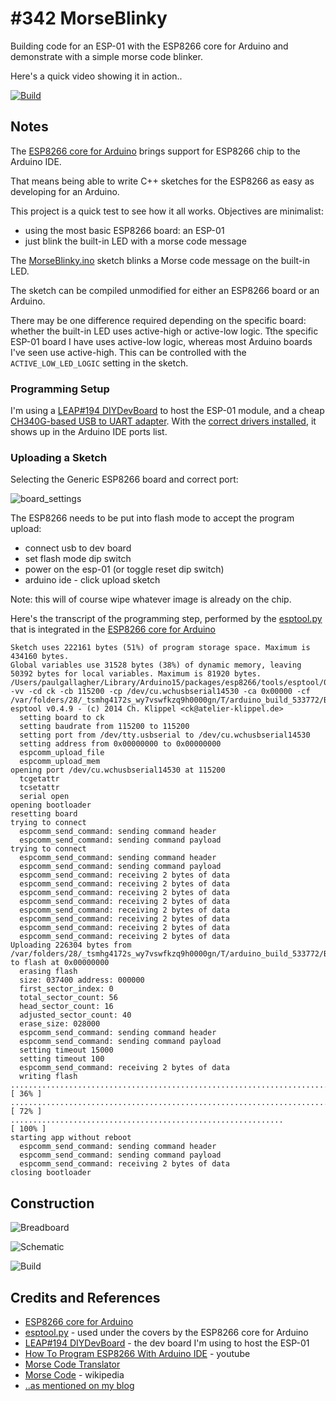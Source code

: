 # #342 MorseBlinky

Building code for an ESP-01 with the ESP8266 core for Arduino and demonstrate with a simple morse code blinker.

Here's a quick video showing it in action..

[![Build](./assets/MorseBlinky_build.jpg?raw=true)](https://www.youtube.com/watch?v=WVuntJtxVK0)

## Notes

The [ESP8266 core for Arduino](https://github.com/esp8266/Arduino)
brings support for ESP8266 chip to the Arduino IDE.

That means being able to write C++ sketches for the ESP8266 as easy as developing for an Arduino.

This project is a quick test to see how it all works. Objectives are minimalist:

* using the most basic ESP8266 board: an ESP-01
* just blink the built-in LED with a morse code message

The [MorseBlinky.ino](./MorseBlinky.ino) sketch blinks a Morse code message on the built-in LED.

The sketch can be compiled unmodified for either an ESP8266 board or an Arduino.

There may be one difference required depending on the specific board: whether the built-in LED
uses active-high or active-low logic. Tthe specific ESP-01 board I have uses active-low logic,
whereas most Arduino boards I've seen use active-high.
This can be controlled with the `ACTIVE_LOW_LED_LOGIC` setting in the sketch.


### Programming Setup

I'm using a [LEAP#194 DIYDevBoard](../DIYDevBoard) to host the ESP-01 module,
and a cheap [CH340G-based USB to UART adapter](https://www.aliexpress.com/item/CH340-module-USB-to-TTL-CH340G-upgrade-download-a-small-wire-brush-plate-STC-microcontroller-board/32354359382.html).
With the
[correct drivers installed](../../notebook/arduino.md#arduinos-using-the-ch340g-serial-chip),
it shows up in the Arduino IDE ports list.


### Uploading a Sketch


Selecting the Generic ESP8266 board and correct port:

![board_settings](./assets/board_settings.png?raw=true)

The ESP8266 needs to be put into flash mode to accept the program upload:

* connect usb to dev board
* set flash mode dip switch
* power on the esp-01 (or toggle reset dip switch)
* arduino ide - click upload sketch

Note: this will of course wipe whatever image is already on the chip.

Here's the transcript of the programming step, performed by the [esptool.py](https://github.com/themadinventor/esptool) that is integrated in the [ESP8266 core for Arduino](https://github.com/esp8266/Arduino)

```
Sketch uses 222161 bytes (51%) of program storage space. Maximum is 434160 bytes.
Global variables use 31528 bytes (38%) of dynamic memory, leaving 50392 bytes for local variables. Maximum is 81920 bytes.
/Users/paulgallagher/Library/Arduino15/packages/esp8266/tools/esptool/0.4.9/esptool -vv -cd ck -cb 115200 -cp /dev/cu.wchusbserial14530 -ca 0x00000 -cf /var/folders/28/_tsmhg4172s_wy7vswfkzq9h0000gn/T/arduino_build_533772/Blink.ino.bin
esptool v0.4.9 - (c) 2014 Ch. Klippel <ck@atelier-klippel.de>
  setting board to ck
  setting baudrate from 115200 to 115200
  setting port from /dev/tty.usbserial to /dev/cu.wchusbserial14530
  setting address from 0x00000000 to 0x00000000
  espcomm_upload_file
  espcomm_upload_mem
opening port /dev/cu.wchusbserial14530 at 115200
  tcgetattr
  tcsetattr
  serial open
opening bootloader
resetting board
trying to connect
  espcomm_send_command: sending command header
  espcomm_send_command: sending command payload
trying to connect
  espcomm_send_command: sending command header
  espcomm_send_command: sending command payload
  espcomm_send_command: receiving 2 bytes of data
  espcomm_send_command: receiving 2 bytes of data
  espcomm_send_command: receiving 2 bytes of data
  espcomm_send_command: receiving 2 bytes of data
  espcomm_send_command: receiving 2 bytes of data
  espcomm_send_command: receiving 2 bytes of data
  espcomm_send_command: receiving 2 bytes of data
  espcomm_send_command: receiving 2 bytes of data
Uploading 226304 bytes from /var/folders/28/_tsmhg4172s_wy7vswfkzq9h0000gn/T/arduino_build_533772/Blink.ino.bin to flash at 0x00000000
  erasing flash
  size: 037400 address: 000000
  first_sector_index: 0
  total_sector_count: 56
  head_sector_count: 16
  adjusted_sector_count: 40
  erase_size: 028000
  espcomm_send_command: sending command header
  espcomm_send_command: sending command payload
  setting timeout 15000
  setting timeout 100
  espcomm_send_command: receiving 2 bytes of data
  writing flash
................................................................................ [ 36% ]
................................................................................ [ 72% ]
.............................................................                    [ 100% ]
starting app without reboot
  espcomm_send_command: sending command header
  espcomm_send_command: sending command payload
  espcomm_send_command: receiving 2 bytes of data
closing bootloader
```

## Construction

![Breadboard](./assets/MorseBlinky_bb.jpg?raw=true)

![Schematic](./assets/MorseBlinky_schematic.jpg?raw=true)

![Build](./assets/MorseBlinky_build.jpg?raw=true)

## Credits and References

* [ESP8266 core for Arduino](https://github.com/esp8266/Arduino)
* [esptool.py](https://github.com/themadinventor/esptool) - used under the covers by the ESP8266 core for Arduino
* [LEAP#194 DIYDevBoard](../DIYDevBoard) - the dev board I'm using to host the ESP-01
* [How To Program ESP8266 With Arduino IDE](https://www.youtube.com/watch?v=48JUh8Vlea4) - youtube
* [Morse Code Translator](https://morsecode.scphillips.com/translator.html)
* [Morse Code](https://en.wikipedia.org/wiki/Morse_code) - wikipedia
* [..as mentioned on my blog](http://blo.tardate.com/2017/09/leap342-esp8266-morse-blinky.html)
